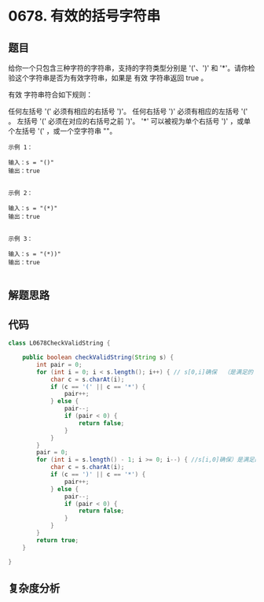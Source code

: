# 0678. 有效的括号字符串

## 题目
给你一个只包含三种字符的字符串，支持的字符类型分别是 '('、')' 和 '*'。请你检验这个字符串是否为有效字符串，如果是 有效 字符串返回 true 。

有效 字符串符合如下规则：

任何左括号 '(' 必须有相应的右括号 ')'。
任何右括号 ')' 必须有相应的左括号 '(' 。
左括号 '(' 必须在对应的右括号之前 ')'。
'*' 可以被视为单个右括号 ')' ，或单个左括号 '(' ，或一个空字符串 ""。


```
示例 1：

输入：s = "()"
输出：true


示例 2：

输入：s = "(*)"
输出：true


示例 3：

输入：s = "(*))"
输出：true


```

## 解题思路


## 代码
```java
class L0678CheckValidString {

    public boolean checkValidString(String s) {
        int pair = 0;
        for (int i = 0; i < s.length(); i++) { // s[0,i]确保  （是满足的
            char c = s.charAt(i);
            if (c == '(' || c == '*') {
                pair++;
            } else {
                pair--;
                if (pair < 0) {
                    return false;
                }
            }
        }
        pair = 0;
        for (int i = s.length() - 1; i >= 0; i--) { //s[i,0]确保）是满足的
            char c = s.charAt(i);
            if (c == ')' || c == '*') {
                pair++;
            } else {
                pair--;
                if (pair < 0) {
                    return false;
                }
            }
        }
        return true;
    }

}
```

## 复杂度分析

